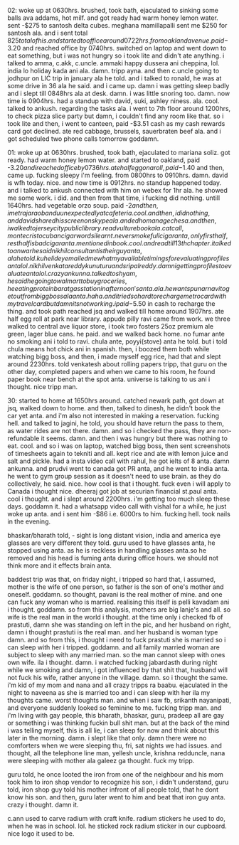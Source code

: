 
02: woke up at 0630hrs. brushed, took bath, ejaculated to sinking some balls ava addams, hot milf. and got ready had warm honey lemon water. sent -$275 to santosh delta cubes. meghana mamillapalli sent me $250 for santosh ala. and i sent total $825 total of his. and started to office around 0722hrs. from oakland avenue. paid -$3.20 and reached office by 0740hrs. switched on laptop and went down to eat something, but i was not hungry so i took lite and didn't ate anything. i talked to amma, c.akk, c.uncle. ammaki happy dussera ani cheppina, lol. india lo holiday kada ani ala. damn. tripp ayna. and then c.uncle going to jodhpur on LIC trip in january ala he told. and i talked to ronald, he was at some drive in 36 ala he said. and i came up. damn i was getting sleep badly and i slept till 0848hrs ala at desk. damn. i was little snoring too. damn. now time is 0904hrs. had a standup with david, suki, ashley niness. ala. cool. talked to ankush. regarding the tasks ala. i went to 7th floor around 1200hrs, to check pizza slice party but damn, i couldn't find any room like that. so i took lite and then, i went to canteen, paid -$3.51 cash as my cash rewards card got declined. ate red cabbage, brussels, sauerbraten beef ala. and i got scheduled two phone calls tomorrow goddamn.  

01: woke up at 0630hrs. brushed, took bath, ejaculated to mariana soliz. got ready. had warm honey lemon water. and started to oakland, paid -$3.20 and i reached office by 0736hrs. ate half egg on a roll, paid -$1.40 and then, came up. fucking sleepy i'm feeling. from 0800hrs to 0910hrs. damn. david is wfh today. nice. and now time is 0912hrs. no standup happened today. and i talked to ankush connected with him on webex for 1hr ala. he showed me some work. i did. and then from that time, i fucking did nothing. untill 1640hrs. had vegetable orzo soup. paid -$2 and then, i met rajarao bandu unexpectedly at cafeteria. cool. and then, i did nothing, and david shared his screen on skype ala. and edho manage chesa. and then, i walked to jersey city public library. read vulture book ala. catcall, montecristo cuban cigar words i learnt. never smoke full cigar anta, only first half, rest half is bad cigar anta. mentioned in book. cool. and read till 13th chapter. i talked to anwar he said nikhil consultant is their guy anta, ala he told. kuheli dey emailed me what my available timings for evaluating profiles anta lol. nikhil venkata reddy kunuturu and sripal reddy. damn i getting profiles to evaluate anta lol. crazy ankunna. talked to shyam, he said he going to walmart to buy groceries, he eating protein bar at gas station in afternoon's anta. ala. he wants punarnavi to get out from biggboss ala anta. haha. and i tried so hard to recharge metrocard with my travel card but damn its not working. i paid -$5.50 in cash to recharge the thing. and took path reached jsq and walked till home around 1907hrs. ate half egg roll at park near library. appude pilly ravi came from work. we three walked to central ave liquor store, i took two fosters 25oz premium ale green, lager blue cans. he paid. and we walked back home. no fumar ante no smoking ani i told to ravi. chula ante, poyyi(stove) anta he told. but i told chula means hot chick ani in spanish. then, i boozed them both while watching bigg boss, and then, i made myself egg rice, had that and slept around 2230hrs. told venkatesh about rolling papers tripp, that guru on the other day, completed papers and when we came to his room, he found paper book near bench at the spot anta. universe is talking to us ani i thought. nice tripp man.               

30: started to home at 1650hrs around. catched newark path, got down at jsq, walked down to home. and then, talked to dinesh, he didn't book the car yet anta. and i'm also not interested in making a reservation. fucking hell. and talked to jagini, he told, you should have return the pass to them, as water rides are not there. damn. and so i checked the pass, they are non-refundable it seems. damn. and then i was hungry but there was nothing to eat. cool. and so i was on laptop, watched bigg boss, then sent screenshots of timesheets again to tekniti and all. kept rice and ate with lemon juice and salt and pickle. had a insta video call with rahul, he got ielts of 8 anta. damn ankunna. and prudvi went to canada got PR anta, and he went to india anta. he went to gym group session as it doesn't need to use brain. as they do collectively, he said. nice. how cool is that i thought. fuck even i will apply to Canada i thought nice. dheeraj got job at securian financial st.paul anta. cool i thought. and i slept around 2200hrs. i'm getting too much sleep these days. goddamn it. had a whatsapp video call with vishal for a while, he just woke up anta. and i sent him -$86 i.e. 6000rs to him. fucking hell. took nails in the evening.

bhaskar/bharath told, - sight is long distant vision, india and america eye glasses are very different they told. guru used to have glasses anta, he stopped using anta. as he is reckless in handling glasses anta.so he removed and his head is fuming anta during office hours. we should not think more and it effects brain anta. 

baddest trip was that, on friday night, i tripped so hard that, i assumed, mother is the wife of one person, so father is the son of one's mother and oneself. goddamn. so thought, pavani is the real mother of mine. and one can fuck any woman who is married. realising this itself is pelli kavadam ani i thought. goddamn. so from this analysis, mothers are big lanje's and all. so wife is the real man in the world i thought. at the time only i checked fb of prastuti, damn she was standing on left in the pic, and her husband on right, damn i thought prastuti is the real man. and her husband is woman type damn. and so from this, i thought i need to fuck prastuti she is married so i can sleep with her i tripped. goddamn. and all family married woman are subject to sleep with any married man. so the man cannot sleep with ones own wife. ila i thought. damn. i watched fucking jabardasth during night while we smoking and damn, i got influenced by that shit that, husband will not fuck his wife, rather anyone in the village. damn. so i thought the same. i'm kid of my mom and nana and all crazy tripps ra baabu. ejaculated in the night to naveena as she is married too and i can sleep with her ila my thoughts came. worst thoughts man. and when i saw fb, srikanth nayanipati, and everyone suddenly looked so feminine to me. fucking tripp man. and i'm living with gay people, this bharath, bhaskar, guru, pradeep all are gay or something i was thinking fuckin bull shit man. but at the back of the mind i was telling myself, this is all lie, i can sleep for now and think about this later in the morning. damn. i slept like that only. damn there were no comforters when we were sleeping thu, fri, sat nights we had issues. and thought, all the telephone line man, yellesh uncle, krishna redduncle, nana were sleeping with mother ala galeez ga thought. fuck my tripp.

guru told, he once looted the iron from one of the neighbour and his mom took him to iron shop vendor to recognize his son, i didn't understand, guru told, iron shop guy told his mother infront of all people told, that he dont know his son. and then, guru later went to him and beat that iron guy anta. crazy i thought. damn it.

c.ann used to carve radium with craft knife. radium stickers he used to do, when he was in school. lol. he sticked rock radium sticker in our cupboard. nice logo it used to be.
